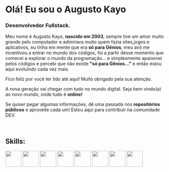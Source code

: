 # Olá! Eu sou o Augusto Kayo 

### Desenvolvedor Fullstack.

Meu nome é Augusto Kayo, **nascido em 2003**, sempre tive um amor muito grande pelo computador e adimirava muito quem fazia sites,jogos e aplicativos, eu tinha em mente que era **só para Gênios**, meu avô me incentivou a entrar no mundo dos códigos, foi a partir desse momento que comecei a explorar o mundo da programação... e simplesmente apaixonei pelos códigos e percebi que não existe **"só para Gênios..."** e então estou aqui evoluindo cada vez mais.

Fico feliz por você ter lido até aqui! 
Muito obrigado pela sua atenção.

A nova geração vai chegar com tudo no mundo digital. 
Seja bem vindo(a) ao novo mundo, onde tudo é **online!**

Se quiser pegar algumas informações, dê uma passada nos **repositórios públicos** e aproveite cada um!
Estou aqui para contribuir na comunidade DEV.

<div style="display: inline_block"><br>

  ## Skills:
  
  <img width="50px" src="https://cdn.jsdelivr.net/gh/devicons/devicon/icons/javascript/javascript-original.svg" />
  <img width="50px" src="https://cdn.jsdelivr.net/gh/devicons/devicon/icons/typescript/typescript-original.svg" />
  <img width="50px" src="https://cdn.jsdelivr.net/gh/devicons/devicon/icons/html5/html5-original-wordmark.svg" />
  <img width="50px" src="https://cdn.jsdelivr.net/gh/devicons/devicon/icons/css3/css3-original-wordmark.svg" />
  <img width="50px" src="https://cdn.jsdelivr.net/gh/devicons/devicon/icons/nodejs/nodejs-original.svg" />
  <img width="50px" src="https://cdn.jsdelivr.net/gh/devicons/devicon/icons/react/react-original-wordmark.svg" />
  <img width="50px" src="https://cdn.jsdelivr.net/gh/devicons/devicon/icons/mysql/mysql-original-wordmark.svg" />
  <img width="50px" src="https://cdn.jsdelivr.net/gh/devicons/devicon/icons/tailwindcss/tailwindcss-plain.svg" />
